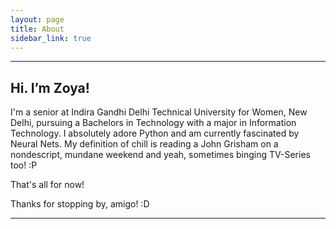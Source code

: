 ```yaml
---
layout: page
title: About
sidebar_link: true
---
```

<hr>

## Hi. I’m Zoya!
I'm a senior at Indira Gandhi Delhi Technical University for Women, New Delhi, pursuing a Bachelors in Technology with a major in Information Technology. 
I absolutely adore Python and am currently fascinated by Neural Nets. My definition of chill is reading a John Grisham on a nondescript, mundane weekend and yeah, sometimes binging TV-Series too! :P


That's all for now!


Thanks for stopping by, amigo! :D
<hr>


